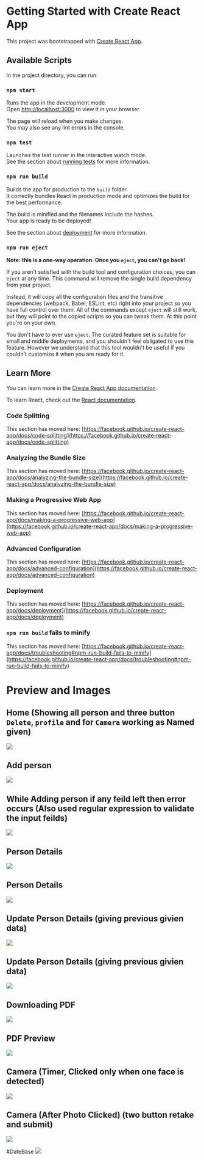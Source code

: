 # Getting Started with Create React App

This project was bootstrapped with [Create React App](https://github.com/facebook/create-react-app).

## Available Scripts

In the project directory, you can run:

### `npm start`

Runs the app in the development mode.\
Open [http://localhost:3000](http://localhost:3000) to view it in your browser.

The page will reload when you make changes.\
You may also see any lint errors in the console.

### `npm test`

Launches the test runner in the interactive watch mode.\
See the section about [running tests](https://facebook.github.io/create-react-app/docs/running-tests) for more information.

### `npm run build`

Builds the app for production to the `build` folder.\
It correctly bundles React in production mode and optimizes the build for the best performance.

The build is minified and the filenames include the hashes.\
Your app is ready to be deployed!

See the section about [deployment](https://facebook.github.io/create-react-app/docs/deployment) for more information.

### `npm run eject`

**Note: this is a one-way operation. Once you `eject`, you can't go back!**

If you aren't satisfied with the build tool and configuration choices, you can `eject` at any time. This command will remove the single build dependency from your project.

Instead, it will copy all the configuration files and the transitive dependencies (webpack, Babel, ESLint, etc) right into your project so you have full control over them. All of the commands except `eject` will still work, but they will point to the copied scripts so you can tweak them. At this point you're on your own.

You don't have to ever use `eject`. The curated feature set is suitable for small and middle deployments, and you shouldn't feel obligated to use this feature. However we understand that this tool wouldn't be useful if you couldn't customize it when you are ready for it.

## Learn More

You can learn more in the [Create React App documentation](https://facebook.github.io/create-react-app/docs/getting-started).

To learn React, check out the [React documentation](https://reactjs.org/).

### Code Splitting

This section has moved here: [https://facebook.github.io/create-react-app/docs/code-splitting](https://facebook.github.io/create-react-app/docs/code-splitting)

### Analyzing the Bundle Size

This section has moved here: [https://facebook.github.io/create-react-app/docs/analyzing-the-bundle-size](https://facebook.github.io/create-react-app/docs/analyzing-the-bundle-size)

### Making a Progressive Web App

This section has moved here: [https://facebook.github.io/create-react-app/docs/making-a-progressive-web-app](https://facebook.github.io/create-react-app/docs/making-a-progressive-web-app)

### Advanced Configuration

This section has moved here: [https://facebook.github.io/create-react-app/docs/advanced-configuration](https://facebook.github.io/create-react-app/docs/advanced-configuration)

### Deployment

This section has moved here: [https://facebook.github.io/create-react-app/docs/deployment](https://facebook.github.io/create-react-app/docs/deployment)

### `npm run build` fails to minify

This section has moved here: [https://facebook.github.io/create-react-app/docs/troubleshooting#npm-run-build-fails-to-minify](https://facebook.github.io/create-react-app/docs/troubleshooting#npm-run-build-fails-to-minify)


# Preview and Images

## Home (Showing all person and three button `Delete`, `profile` and for `Camera` working as Named given)
<img src="https://github.com/niteshmrh/form/blob/f77e02e80967ee57a2866916f38830ca76ea0492/Home.png">

## Add person
<img src="https://github.com/niteshmrh/form/blob/f77e02e80967ee57a2866916f38830ca76ea0492/Add%20Person.png">

## While Adding person if any feild left then error occurs (Also used regular expression to validate the input feilds)
<img src="https://github.com/niteshmrh/form/blob/f77e02e80967ee57a2866916f38830ca76ea0492/Add%20person%20error.png">

## Person Details
<img src="https://github.com/niteshmrh/form/blob/f77e02e80967ee57a2866916f38830ca76ea0492/page%20details.png">

## Person Details
<img src="https://github.com/niteshmrh/form/blob/f77e02e80967ee57a2866916f38830ca76ea0492/page%20details1.png">

## Update Person Details (giving previous givien data)
<img src="https://github.com/niteshmrh/form/blob/f77e02e80967ee57a2866916f38830ca76ea0492/Update.png">

## Update Person Details (giving previous givien data)
<img src="https://github.com/niteshmrh/form/blob/f77e02e80967ee57a2866916f38830ca76ea0492/Update.png">

## Downloading PDF
<img src="https://github.com/niteshmrh/form/blob/f77e02e80967ee57a2866916f38830ca76ea0492/Download_As_Pdf.png">

## PDF Preview
<img src="https://github.com/niteshmrh/form/blob/f77e02e80967ee57a2866916f38830ca76ea0492/Pdf.png">

## Camera (Timer, Clicked only when one face is detected)
<img src="https://github.com/niteshmrh/form/blob/f77e02e80967ee57a2866916f38830ca76ea0492/camera.png">


## Camera (After Photo Clicked) (two button retake and submit)
<img src="https://github.com/niteshmrh/form/blob/f77e02e80967ee57a2866916f38830ca76ea0492/camera1.png">


#DateBase
<img src="https://github.com/niteshmrh/form/blob/24158c2ba48827cb957df85b87a3b2ee2a8579e9/Screenshot%20from%202023-03-16%2017-54-29.png">


